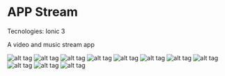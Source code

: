 # APP Stream

Tecnologies: Ionic 3

A video and music stream app


![alt tag](https://raw.githubusercontent.com/DoctorRu/app-stream/master/screenshots/01.jpg)
![alt tag](https://raw.githubusercontent.com/DoctorRu/app-stream/master/screenshots/02.jpg)
![alt tag](https://raw.githubusercontent.com/DoctorRu/app-stream/master/screenshots/03.jpg)
![alt tag](https://raw.githubusercontent.com/DoctorRu/app-stream/master/screenshots/04.jpg)
![alt tag](https://raw.githubusercontent.com/DoctorRu/app-stream/master/screenshots/05.jpg)
![alt tag](https://raw.githubusercontent.com/DoctorRu/app-stream/master/screenshots/06.jpg)
![alt tag](https://raw.githubusercontent.com/DoctorRu/app-stream/master/screenshots/07.jpg)
![alt tag](https://raw.githubusercontent.com/DoctorRu/app-stream/master/screenshots/08.jpg)
![alt tag](https://raw.githubusercontent.com/DoctorRu/app-stream/master/screenshots/09.jpg)
![alt tag](https://raw.githubusercontent.com/DoctorRu/app-stream/master/screenshots/10.jpg)
![alt tag](https://raw.githubusercontent.com/DoctorRu/app-stream/master/screenshots/11.jpg)

